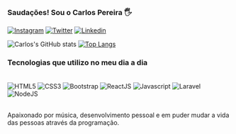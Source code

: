 ### Saudações! Sou o Carlos Pereira 🖐️

[![Instagram](https://img.shields.io/badge/Instagram-E4405F?style=for-the-badge&logo=instagram&logoColor=white)](https://www.instagram.com/carl0spereira/?hl=en)
[![Twitter](https://img.shields.io/badge/Twitter-1DA1F2?style=for-the-badge&logo=twitter&logoColor=white
)](https://twitter.com/carl0spereiira) 
[![Linkedin](https://img.shields.io/badge/LinkedIn-0077B5?style=for-the-badge&logo=linkedin&logoColor=white)](https://www.linkedin.com/in/carl0spereira/)

![Carlos's GitHub stats](https://github-readme-stats.vercel.app/api?username=carl0spereira&show_icons=true&theme=dracula)
[![Top Langs](https://github-readme-stats.vercel.app/api/top-langs/?username=carl0spereira)](https://github.com/anuraghazra/github-readme-stats)

### Tecnologias que utilizo no meu dia a dia

<div style="display: inline_block"><br/>
    <img align="center" alt="HTML5" src="https://img.shields.io/badge/HTML5-E34F26?style=for-the-badge&logo=html5&logoColor=white"/>
    <img align="center" alt="CSS3" src="https://img.shields.io/badge/CSS3-1572B6?style=for-the-badge&logo=css3&logoColor=white"/>
    <img align="center" alt="Bootstrap" src="https://img.shields.io/badge/Bootstrap-563D7C?style=for-the-badge&logo=bootstrap&logoColor=white"/>
    <img align="center" alt="ReactJS" src="https://img.shields.io/badge/React-20232A?style=for-the-badge&logo=react&logoColor=61DAFB"/>
    <img align="center" alt="Javascript" src="https://img.shields.io/badge/JavaScript-323330?style=for-the-badge&logo=javascript&logoColor=F7DF1E"/>
    <img align="center" alt="Laravel" src="https://img.shields.io/badge/Laravel-FF2D20?style=for-the-badge&logo=laravel&logoColor=white"/>
    <img align="center" alt="NodeJS" src="https://img.shields.io/badge/Node.js-43853D?style=for-the-badge&logo=node.js&logoColor=white"/>
</div><br/>

Apaixonado por música, desenvolvimento pessoal e em puder mudar a vida das pessoas através da programação.
